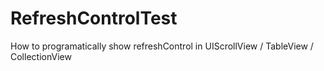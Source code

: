 # RefreshControlTest
How to programatically show refreshControl in UIScrollView / TableView / CollectionView
